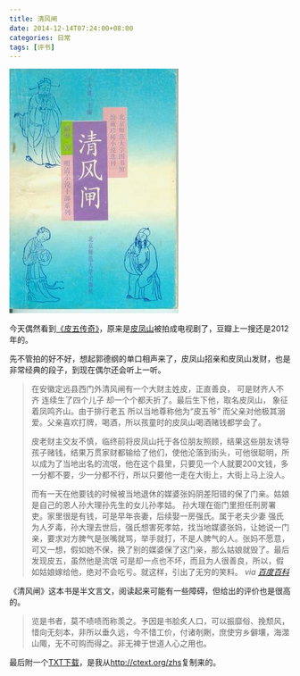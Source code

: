 ```yaml
---
title: 清风闸
date: 2014-12-14T07:24:00+08:00
categories: 日常
tags: [评书]
---
```


![](/uploads/2014/12/qing-feng-zha.jpg)

今天偶然看到[《皮五传奇》](http://movie.douban.com/subject/10540035/)，原来是[皮凤山](http://baike.baidu.com/view/1173627.htm)被拍成电视剧了，豆瓣上一搜还是2012年的。<!--more-->

先不管拍的好不好，想起郭德纲的单口相声来了，皮凤山招亲和皮凤山发财，也是非常经典的段子，到现在偶尔还会听上一听。

> 在安徽定远县西门外清风闸有一个大财主姓皮，正直善良， 可是财齐人不齐 连续生了四个儿子 却一个个都夭折了。最后生下他，取名皮凤山， 象征着凤鸣齐山。由于排行老五 所以当地尊称他为“皮五爷” 而父亲对他极其溺爱。父亲喜欢打牌，喝酒，所以孩童时的皮凤山喝酒赌钱都学会了。
> 
> 皮老财主交友不慎，临终前将皮凤山托于各位朋友照顾，结果这些朋友诱导孩子赌钱，结果万贯家财都输给了他们，使他沦落到街头，可他很聪明，所以成为了当地出名的流氓，他在这个县里，只要见一个人就要200文钱，多一分都不要，少一分都不行，所以只要他一走在大街上，大街上马上没人。
> 
> 而有一天在他要钱的时候被当地退休的媒婆张妈阴差阳错的保了门亲。姑娘是自己的恩人孙大理孙先生的女儿孙孝姑。 孙大理在衙门里担任刑房署吏。家里很是有钱，可是早年丧妻，后续娶一房强氏。属于老夫少妻 强氏为人歹毒，孙大理去世后，强氏想害死孝姑，找当地媒婆张妈，让她说一门亲，要求对方脾气是张嘴就骂，举手就打，不是人脾气的人。张妈不愿意，可又一想，假如她不保，换了别的媒婆保了这门亲，那么姑娘就毁了。最后发现皮五，虽然他是流氓 可是却一点也不坏，而且为人很善良，所以，假如姑娘嫁给他，绝对不会吃亏。就这样，引出了无穷的笑料。 *via [百度百科](http://baike.baidu.com/view/1173627.htm)*

《清风闸》这本书是半文言文，阅读起来可能有一些障碍，但给出的评价也是很高的。

> 览是书者，莫不啧啧而称羡之。予因是书脍炙人口，可以振靡俗、挽颓风，惜向无刻本，非所以垂久远，今不惜工价，付诸剞劂，庶使穷乡僻壤，海澨山陬，无不可购而得之。非无裨于世道人心之用也。

最后附一个[TXT下载](qing-feng-zha.7z)，是我从<http://ctext.org/zhs>复制来的。

